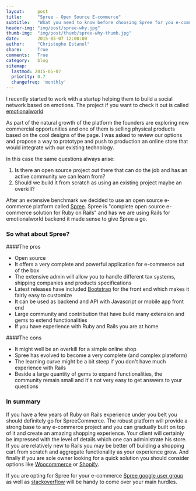 ```yaml
---
layout:     post
title:      "Spree - Open Source E-commerce"
subtitle:   "What you need to know before choosing Spree for you e-commerce"
header-img: "img/post/spree-why.jpg"
thumb-img:  "img/post/thumb/spree-why-thumb.jpg"
date:       2015-05-07 12:00:00
author:     "Christophe Estanol"
share:      True
comments:   True
category:   blog
sitemap:
  lastmod: 2015-05-07
  priority: 0.7
  changefreq: 'monthly'
---
```


I recently started to work with a startup helping them to build a social network based on emotions. The project if you want to check it out is called [emotionalworld](https://emotionalworld.co/)

As part of the natural growth of the platform the founders are exploring new commercial opportunities and one of them is selling physical products based on the cool designs of the page.
I was asked to review our options and propose a way to prototype and push to production an online store that would integrate with our existing technology.

In this case the same questions always arise:

 1. Is there an open source project out there that can do the job and has an active community we can learn from?
 2. Should we build it from scratch as using an existing project maybe an overkill?

After an extensive benchmark we decided to use an open source e-commerce platform called [Spree](https://github.com/spree/spree). Spree is "complete open source e-commerce solution for Ruby on Rails" and has we are using Rails for emotionalworld backend it made sense to give Spree a go.


### So what about Spree?


####The pros


* Open source
* It offers a very complete and powerful application for e-commerce out of the box
* The extensive admin will allow you to handle different tax systems, shipping companies and products specifications
* Latest releases have included [Bootstrap](https://getbootstrap.com) for the front end which makes it fairly easy to customize
* It can be used as backend and API with Javascript or mobile app front end
* Large community and contribution that have build many extension and gems to extend functionalities
* If you have experience with Ruby and Rails you are at home

####The cons

* It might well be an overkill for a simple online shop
* Spree has evolved to become a very complete (and complex plateform)
* The learning curve might be a bit steep if you don't have much experience with Rails
* Beside a large quantity of gems to expand functionalities, the community remain small and  it's not very easy to get answers to your questions

### In summary

If you have a few years of Ruby on Rails experience under you belt you should definitely go for SpreeCommerce. The robust platform will provide a strong base to any e-commerce project and you can gradually built on top of it and create an amazing shopping experience. Your client will certainly be impressed with the level of details which one can administrate his store. If you are relatively new to Rails you may be better off building a shopping cart from scratch and aggregate functionality as your experience grow. And finally if you are sole owner looking for a quick solution you should consider options like [Woocommerce](http://www.woothemes.com/woocommerce/) or [Shopify](http://www.shopify.com).

If you are opting for Spree for your e-commerce [Spree google user group](https://groups.google.com/forum/#!forum/spree-user) as well as [stackoverflow](http://stackoverflow.com/questions/tagged/spree) will be handy to come over your main hurdles.

